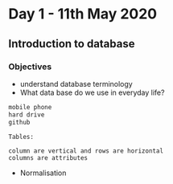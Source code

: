 # Day 1 - 11th May 2020
## Introduction to database
### Objectives

- understand database terminology
- What data base do we use in everyday life?
```markdown
mobile phone 
hard drive
github
```
```
Tables:
 
column are vertical and rows are horizontal
columns are attributes

``` 
- Normalisation